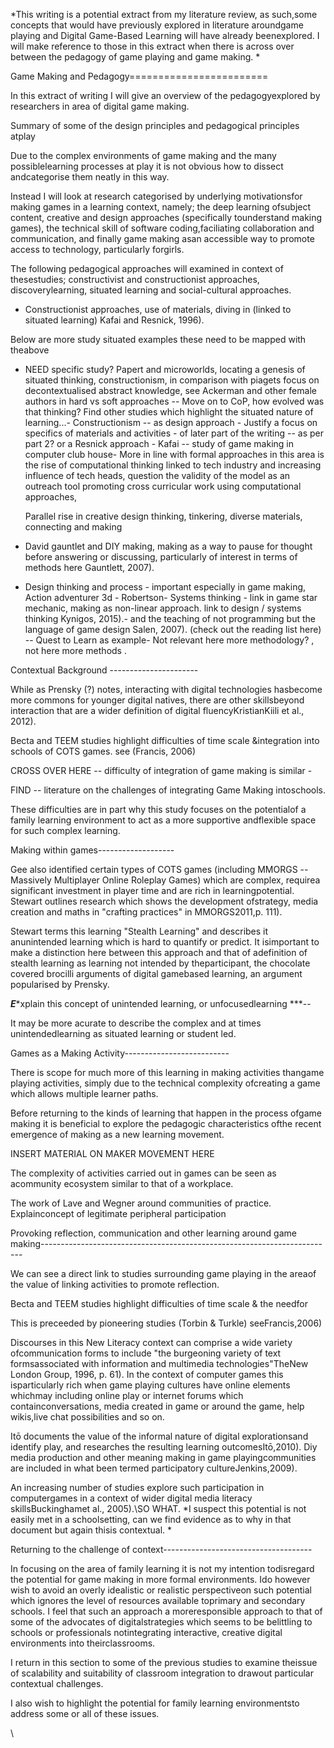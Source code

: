 *This writing is a potential extract from my literature review, as such,some concepts that would have previously explored in literature aroundgame playing and Digital Game-Based Learning will have already beenexplored. I will make reference to those in this extract when there is across over between the pedagogy of game playing and game making. *

Game Making and Pedagogy========================

In this extract of writing I will give an overview of the pedagogyexplored by researchers in area of digital game making.

Summary of some of the design principles and pedagogical principles atplay

Due to the complex environments of game making and the many possiblelearning processes at play it is not obvious how to dissect andcategorise them neatly in this way.

Instead I will look at research categorised by underlying motivationsfor making games in a learning context, namely; the deep learning ofsubject content, creative and design approaches (specifically tounderstand making games), the technical skill of software coding,faciliating collaboration and communication, and finally game making asan accessible way to promote access to technology, particularly forgirls.

The following pedagogical approaches will examined in context of thesestudies; constructivist and constructionist approaches, discoverylearning, situated learning and social-cultural approaches.

-   Constructionist approaches, use of materials, diving in (linked to    situated learning)    Kafai    and Resnick, 1996).

Below are more study situated examples these need to be mapped with theabove

-   NEED specific study? Papert and microworlds, locating a genesis of    situated thinking, constructionism, in comparison with piagets focus    on decontextualised abstract knowledge, see Ackerman and other    female authors in hard vs soft approaches -- Move on to CoP, how    evolved was that thinking? Find other studies which highlight the    situated nature of learning\...-   Constructionism -- as design approach - Justify a focus on specifics    of materials and activities - of later part of the writing -- as per    part 2? or a Resnick approach - Kafai -- study of game making in    computer club house-   More in line with formal approaches in this area is the rise of    computational thinking linked to tech industry and increasing    influence of tech heads, question the validity of the model as an    outreach tool promoting cross curricular work using computational    approaches,

    Parallel rise in creative design thinking, tinkering, diverse    materials, connecting and making

-   David gauntlet and DIY making, making as a way to pause for thought    before answering or discussing, particularly of interest in terms of    methods here    Gauntlett,    2007).

-   Design thinking and process - important especially in game making,    Action adventurer 3d - Robertson-   Systems thinking - link in game star mechanic, making as non-linear    approach. link to design / systems thinking    Kynigos,    2015).- and the teaching of not programming but the language of game    design    Salen,    2007). (check out the reading list here) -- Quest to Learn as    example-   Not relevant here more methodology? , not here more methods .

Contextual Background ----------------------

While as Prensky (?) notes, interacting with digital technologies hasbecome more commons for younger digital natives, there are other skillsbeyond interaction that are a wider definition of digital fluencyKristianKiili et al., 2012).

Becta and TEEM studies highlight difficulties of time scale &integration into schools of COTS games. see (Francis, 2006)

CROSS OVER HERE -- difficulty of integration of game making is similar -

FIND -- literature on the challenges of integrating Game Making intoschools.

These difficulties are in part why this study focuses on the potentialof a family learning environment to act as a more supportive andflexible space for such complex learning.

Making within games-------------------

Gee also identified certain types of COTS games (including MMORGS --Massively Multiplayer Online Roleplay Games) which are complex, requirea significant investment in player time and are rich in learningpotential. Stewart outlines research which shows the development ofstrategy, media creation and maths in "crafting practices" in MMORGS2011,p. 111).

Stewart terms this learning "Stealth Learning" and describes it anunintended learning which is hard to quantify or predict. It isimportant to make a distinction here between this approach and that of adefinition of stealth learning as learning not intended by theparticipant, the chocolate covered brocilli arguments of digital gamebased learning, an argument popularised by Prensky.

***E****xplain this concept of unintended learning, or unfocusedlearning ***--

It may be more acurate to describe the complex and at times unintendedlearning as situated learning or student led.

Games as a Making Activity--------------------------

There is scope for much more of this learning in making activities thangame playing activities, simply due to the technical complexity ofcreating a game which allows multiple learner paths.

Before returning to the kinds of learning that happen in the process ofgame making it is beneficial to explore the pedagogic characteristics ofthe recent emergence of making as a new learning movement.

INSERT MATERIAL ON MAKER MOVEMENT HERE

The complexity of activities carried out in games can be seen as acommunity ecosystem similar to that of a workplace.

The work of Lave and Wegner around communities of practice. Explainconcept of legitimate peripheral participation

Provoking reflection, communication and other learning around game making-------------------------------------------------------------------------

We can see a direct link to studies surrounding game playing in the areaof the value of linking activities to promote reflection.

Becta and TEEM studies highlight difficulties of time scale & the needfor

This is preceeded by pioneering studies (Torbin & Turkle) seeFrancis,2006)

Discourses in this New Literacy context can comprise a wide variety ofcommunication forms to include "the burgeoning variety of text formsassociated with information and multimedia technologies"TheNew London Group, 1996, p. 61). In the context of computer games this isparticularly rich when game playing cultures have online elements whichmay including online play or internet forums which containconversations, media created in game or around the game, help wikis,live chat possibilities and so on.

Itō documents the value of the informal nature of digital explorationsand identify play, and researches the resulting learning outcomesItō,2010). Diy media production and other meaning making in game playingcommunities are included in what been termed participatory cultureJenkins,2009).

An increasing number of studies explore such participation in computergames in a context of wider digital media literacy skillsBuckinghamet al., 2005).\SO WHAT. *I suspect this potential is not easily met in a schoolsetting, can we find evidence as to why in that document but again thisis contextual. *

Returning to the challenge of context-------------------------------------

In focusing on the area of family learning it is not my intention todisregard the potential for game making in more formal environments. Ido however wish to avoid an overly idealistic or realistic perspectiveon such potential which ignores the level of resources available toprimary and secondary schools. I feel that such an approach a moreresponsible approach to that of some of the advocates of digitalstrategies which seems to be belittling to schools or professionals notintegrating interactive, creative digital environments into theirclassrooms.

I return in this section to some of the previous studies to examine theissue of scalability and suitability of classroom integration to drawout particular contextual challenges.

I also wish to highlight the potential for family learning environmentsto address some or all of these issues.

\